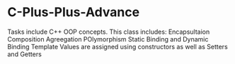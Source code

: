 # C-Plus-Plus-Advance
Tasks include C++ OOP concepts.
This class includes:
Encapsultaion
Composition
Agreegation
POlymorphism
Static Binding and Dynamic Binding
Template
Values are assigned using constructors as well as Setters and Getters
